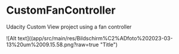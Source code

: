 # CustomFanController
Udacity Custom View project using a fan controller

![Alt text]((app/src/main/res/Bildschirm%C2%ADfoto%202023-03-13%20um%2009.15.58.png?raw=true "Title")
